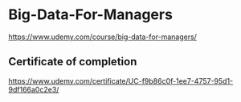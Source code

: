 # Big-Data-For-Managers
https://www.udemy.com/course/big-data-for-managers/



## Certificate of completion

https://www.udemy.com/certificate/UC-f9b86c0f-1ee7-4757-95d1-9df166a0c2e3/
